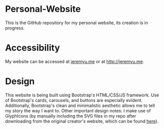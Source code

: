 # Personal-Website

This is the GitHub repository for my personal website, its creation is in progress. 

# Accessibility

My website can be accessed at [jeremyu.me](jeremyu.me) or at http://jeremyu.me. 

# Design

This website is being built using Bootstrap's HTML/CSS/JS framework. Use of Bootstrap's cards, carousels, and buttons are especially evident. Additionally, Bootstrap's clean and minimalistic aesthetic allows me to tell my story the way I want to. Other important design notes: I make use of GlyphIcons (by manually including the SVG files in my repo after downloading from the original creator's website, which can be found [here](http://glyphicons.com/)). 
